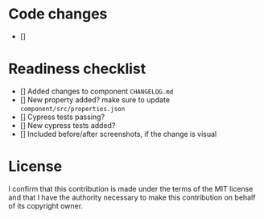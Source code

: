 # Code changes

- []

# Readiness checklist

- [] Added changes to component `CHANGELOG.md`
- [] New property added? make sure to update `component/src/properties.json`
- [] Cypress tests passing?
- [] New cypress tests added?
- [] Included before/after screenshots, if the change is visual

# License

I confirm that this contribution is made under the terms of the MIT license and that I have the authority necessary to make this contribution on behalf of its copyright owner.
